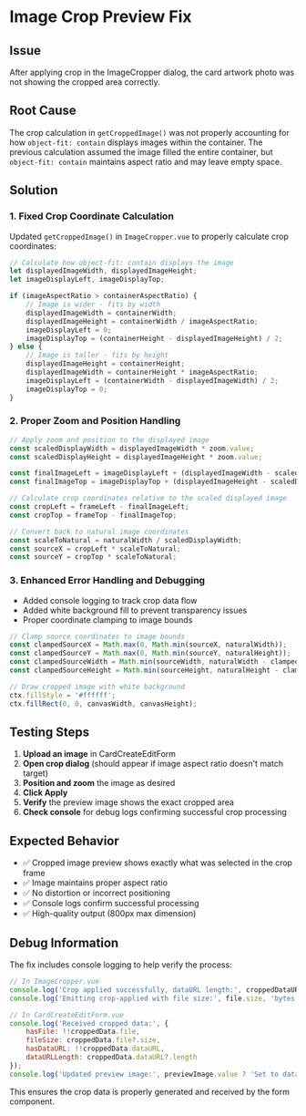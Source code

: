 # Image Crop Preview Fix

## Issue
After applying crop in the ImageCropper dialog, the card artwork photo was not showing the cropped area correctly.

## Root Cause
The crop calculation in `getCroppedImage()` was not properly accounting for how `object-fit: contain` displays images within the container. The previous calculation assumed the image filled the entire container, but `object-fit: contain` maintains aspect ratio and may leave empty space.

## Solution

### 1. Fixed Crop Coordinate Calculation
Updated `getCroppedImage()` in `ImageCropper.vue` to properly calculate crop coordinates:

```javascript
// Calculate how object-fit: contain displays the image
let displayedImageWidth, displayedImageHeight;
let imageDisplayLeft, imageDisplayTop;

if (imageAspectRatio > containerAspectRatio) {
    // Image is wider - fits by width
    displayedImageWidth = containerWidth;
    displayedImageHeight = containerWidth / imageAspectRatio;
    imageDisplayLeft = 0;
    imageDisplayTop = (containerHeight - displayedImageHeight) / 2;
} else {
    // Image is taller - fits by height
    displayedImageHeight = containerHeight;
    displayedImageWidth = containerHeight * imageAspectRatio;
    imageDisplayLeft = (containerWidth - displayedImageWidth) / 2;
    imageDisplayTop = 0;
}
```

### 2. Proper Zoom and Position Handling
```javascript
// Apply zoom and position to the displayed image
const scaledDisplayWidth = displayedImageWidth * zoom.value;
const scaledDisplayHeight = displayedImageHeight * zoom.value;

const finalImageLeft = imageDisplayLeft + (displayedImageWidth - scaledDisplayWidth) / 2 + imagePosition.value.x;
const finalImageTop = imageDisplayTop + (displayedImageHeight - scaledDisplayHeight) / 2 + imagePosition.value.y;

// Calculate crop coordinates relative to the scaled displayed image
const cropLeft = frameLeft - finalImageLeft;
const cropTop = frameTop - finalImageTop;

// Convert back to natural image coordinates
const scaleToNatural = naturalWidth / scaledDisplayWidth;
const sourceX = cropLeft * scaleToNatural;
const sourceY = cropTop * scaleToNatural;
```

### 3. Enhanced Error Handling and Debugging
- Added console logging to track crop data flow
- Added white background fill to prevent transparency issues
- Proper coordinate clamping to image bounds

```javascript
// Clamp source coordinates to image bounds
const clampedSourceX = Math.max(0, Math.min(sourceX, naturalWidth));
const clampedSourceY = Math.max(0, Math.min(sourceY, naturalHeight));
const clampedSourceWidth = Math.min(sourceWidth, naturalWidth - clampedSourceX);
const clampedSourceHeight = Math.min(sourceHeight, naturalHeight - clampedSourceY);

// Draw cropped image with white background
ctx.fillStyle = '#ffffff';
ctx.fillRect(0, 0, canvasWidth, canvasHeight);
```

## Testing Steps

1. **Upload an image** in CardCreateEditForm
2. **Open crop dialog** (should appear if image aspect ratio doesn't match target)
3. **Position and zoom** the image as desired
4. **Click Apply** 
5. **Verify** the preview image shows the exact cropped area
6. **Check console** for debug logs confirming successful crop processing

## Expected Behavior

- ✅ Cropped image preview shows exactly what was selected in the crop frame
- ✅ Image maintains proper aspect ratio
- ✅ No distortion or incorrect positioning
- ✅ Console logs confirm successful processing
- ✅ High-quality output (800px max dimension)

## Debug Information

The fix includes console logging to help verify the process:

```javascript
// In ImageCropper.vue
console.log('Crop applied successfully, dataURL length:', croppedDataURL.length);
console.log('Emitting crop-applied with file size:', file.size, 'bytes');

// In CardCreateEditForm.vue  
console.log('Received cropped data:', {
    hasFile: !!croppedData.file,
    fileSize: croppedData.file?.size,
    hasDataURL: !!croppedData.dataURL,
    dataURLLength: croppedData.dataURL?.length
});
console.log('Updated preview image:', previewImage.value ? 'Set to dataURL' : 'Still null');
```

This ensures the crop data is properly generated and received by the form component.
